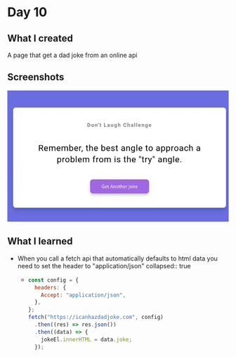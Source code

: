 # Day 10

## What I created

A page that get a dad joke from an online api

## Screenshots

![Joke](./screenshots/full1.webp)

## What I learned

- When you call a fetch api that automatically defaults to html data you need to set the header to "application/json"
  collapsed:: true

  - ```javascript
    const config = {
      headers: {
        Accept: "application/json",
      },
    };
    fetch("https://icanhazdadjoke.com", config)
      .then((res) => res.json())
      .then((data) => {
        jokeEl.innerHTML = data.joke;
      });
    ```
